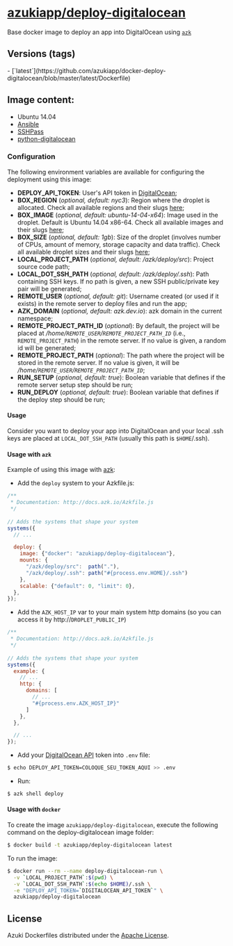[azukiapp/deploy-digitalocean](http://images.azk.io/#/deploy-digitalocean)
==================

Base docker image to deploy an app into DigitalOcean using [`azk`](http://azk.io)

Versions (tags)
---

<versions>
- [`latest`](https://github.com/azukiapp/docker-deploy-digitalocean/blob/master/latest/Dockerfile)
</versions>

Image content:
---

- Ubuntu 14.04
- [Ansible](http://www.ansible.com)
- [SSHPass](http://sourceforge.net/projects/sshpass/)
- [python-digitalocean](https://github.com/koalalorenzo/python-digitalocean)

### Configuration
The following environment variables are available for configuring the deployment using this image:

- **DEPLOY_API_TOKEN**: User's API token in [DigitalOcean][do-api-token];
- **BOX_REGION** (*optional, default: nyc3*): Region where the droplet is allocated. Check all available regions and their slugs [here](https://developers.digitalocean.com/documentation/v2/#list-all-regions);
- **BOX_IMAGE** (*optional, default: ubuntu-14-04-x64*): Image used in the droplet. Default is Ubuntu 14.04 x86-64. Check all available images and their slugs [here](https://developers.digitalocean.com/documentation/v2/#list-all-distribution-images);
- **BOX_SIZE** (*optional, default: 1gb*): Size of the droplet (involves number of CPUs, amount of memory, storage capacity and data traffic). Check all available droplet sizes and their slugs [here](https://developers.digitalocean.com/documentation/v2/#list-all-sizes);
- **LOCAL_PROJECT_PATH** (*optional, default: /azk/deploy/src*): Project source code path;
- **LOCAL_DOT_SSH_PATH** (*optional, default: /azk/deploy/.ssh*): Path containing SSH keys. If no path is given, a new SSH public/private key pair will be generated;
- **REMOTE_USER** (*optional, default: git*): Username created (or used if it exists) in the remote server to deploy files and run the app;
- **AZK_DOMAIN** (*optional, default: azk.dev.io*): azk domain in the current namespace;
- **REMOTE_PROJECT_PATH_ID** (*optional*): By default, the project will be placed at */home/`REMOTE_USER`/`REMOTE_PROJECT_PATH_ID`* (i.e., `REMOTE_PROJECT_PATH`) in the remote server. If no value is given, a random id will be generated;
- **REMOTE_PROJECT_PATH** (*optional*): The path where the project will be stored in the remote server. If no value is given, it will be */home/`REMOTE_USER`/`REMOTE_PROJECT_PATH_ID`*;
- **RUN_SETUP** (*optional, default: true*): Boolean variable that defines if the remote server setup step should be run;
- **RUN_DEPLOY** (*optional, default: true*): Boolean variable that defines if the deploy step should be run;

#### Usage

Consider you want to deploy your app into DigitalOcean and your local .ssh keys are placed at `LOCAL_DOT_SSH_PATH` (usually this path is `$HOME`/.ssh).

#### Usage with `azk`

Example of using this image with [azk](http://azk.io):

- Add the `deploy` system to your Azkfile.js:

```js
/**
 * Documentation: http://docs.azk.io/Azkfile.js
 */
 
// Adds the systems that shape your system
systems({
  // ...

  deploy: {
    image: {"docker": "azukiapp/deploy-digitalocean"},
    mounts: {
      "/azk/deploy/src":  path("."),
      "/azk/deploy/.ssh": path("#{process.env.HOME}/.ssh")
    },
    scalable: {"default": 0, "limit": 0},
  },
});
```

- Add the `AZK_HOST_IP` var to your main system http domains (so you can access it by http://`DROPLET_PUBLIC_IP`)
```js
/**
 * Documentation: http://docs.azk.io/Azkfile.js
 */
 
// Adds the systems that shape your system
systems({
  example: {
    // ...
    http: {
      domains: [
        // ...
        "#{process.env.AZK_HOST_IP}"
      ]
    },
  },

  // ...
});
```

- Add your [DigitalOcean API][do-api-token] token into `.env` file:
```bash
$ echo DEPLOY_API_TOKEN=COLOQUE_SEU_TOKEN_AQUI >> .env
```

- Run:
```bash
$ azk shell deploy
```

#### Usage with `docker`

To create the image `azukiapp/deploy-digitalocean`, execute the following command on the deploy-digitalocean image folder:

```sh
$ docker build -t azukiapp/deploy-digitalocean latest
```

To run the image:

```sh
$ docker run --rm --name deploy-digitalocean-run \
  -v `LOCAL_PROJECT_PATH`:$(pwd) \
  -v `LOCAL_DOT_SSH_PATH`:$(echo $HOME)/.ssh \
  -e "DEPLOY_API_TOKEN=`DIGITALOCEAN_API_TOKEN`" \
  azukiapp/deploy-digitalocean
```

## License

Azuki Dockerfiles distributed under the [Apache License](https://github.com/azukiapp/docker-deploy-digitalocean/blob/master/LICENSE).

[do-api-token]: https://cloud.digitalocean.com/settings/applications

